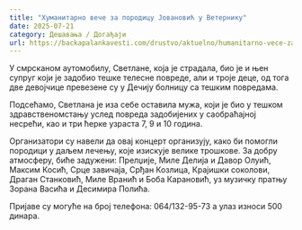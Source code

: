 ```yaml
---
title: "Хуманитарно вече за породицу Јовановић у Ветернику"
date: 2025-07-21
category: Дешавања / Догађаји
url: https://backapalankavesti.com/drustvo/aktuelno/humanitarno-vece-za-porodicu-jovanovic-u-veterniku/
---
```


У смрсканом аутомобилу, Светлане, која је страдала, био је и њен супруг који је задобио тешке телесне повреде, али и троје деце, од тога две девојчице превезене су у Дечију болницу са тешким повредама.

Подсећамо, Светлана је иза себе оставила мужа, који је био у тешком здравственомстању услед повреда задобијених у саобраћајној несрећи, као и три ћерке узраста 7, 9 и 10 година.

Организатори су навели да овај концерт организују, како би помогли породици у даљем лечењу, које изискује велике трошкове. За добру атмосферу, биће задужени: Прелџије, Миле Делија и Давор Олуић, Максим Косић, Срце завичаја, Срђан Козлица, Крајишки соколови, Драган Станковић, Миле Вранић и Боба Карановић, уз музичку пратњу Зорана Васића и Десимира Полића.

Пријаве су могуће на број телефона: 064/132-95-73 а улаз износи 500 динара.

